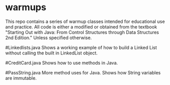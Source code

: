 # warmups
This repo contains a series of warmup classes intended for educational use and practice. All code is either a modified or obtained from the textbook "Starting Out with Java: From Control Structures through Data Structures 2nd Edition."
Unless specified otherwise.

#Linkedlists.java
Shows a working example of how to build a Linked List without calling the built in LinkedList object.

#CreditCard.java
Shows how to use methods in Java.

#PassString.java
More method uses for Java. Shows how String variables are immutable.
